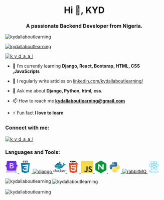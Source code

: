 <h1 align="center">Hi 👋, KYD</h1>
<h3 align="center">A passionate Backend Developer from Nigeria.</h3>

<p align="left"> <img src="https://komarev.com/ghpvc/?username=kydallaboutlearning&label=Profile%20views&color=0e75b6&style=flat" alt="kydallaboutlearning" /> </p>

<p align="left"> <a href="https://github.com/ryo-ma/github-profile-trophy"><img src="https://github-profile-trophy.vercel.app/?username=kydallaboutlearning" alt="kydallaboutlearning" /></a> </p>

<p align="left"> <a href="https://twitter.com/k_y_d_a_a_l" target="blank"><img src="https://img.shields.io/twitter/follow/k_y_d_a_a_l?logo=twitter&style=for-the-badge" alt="k_y_d_a_a_l" /></a> </p>

- 🌱 I’m currently learning **Django, React, Bootsrap, HTML, CSS ,JavaScripts**

- 📝 I regularly write articles on [linkedin.com/kydallaboutlearning/](linkedin.com/kydallaboutlearning/)

- 💬 Ask me about **Django, Python, html, css.**

- 📫 How to reach me **kydallaboutlearning@gmail.com**

- ⚡ Fun fact **I love to learn**

<h3 align="left">Connect with me:</h3>
<p align="left">
<a href="https://twitter.com/k_y_d_a_a_l" target="blank"><img align="center" src="https://raw.githubusercontent.com/rahuldkjain/github-profile-readme-generator/master/src/images/icons/Social/twitter.svg" alt="k_y_d_a_a_l" height="30" width="40" /></a>
</p>

<h3 align="left">Languages and Tools:</h3>
<p align="left"> <a href="https://getbootstrap.com" target="_blank" rel="noreferrer"> <img src="https://raw.githubusercontent.com/devicons/devicon/master/icons/bootstrap/bootstrap-plain-wordmark.svg" alt="bootstrap" width="40" height="40"/> </a> <a href="https://www.w3schools.com/css/" target="_blank" rel="noreferrer"> <img src="https://raw.githubusercontent.com/devicons/devicon/master/icons/css3/css3-original-wordmark.svg" alt="css3" width="40" height="40"/> </a> <a href="https://www.djangoproject.com/" target="_blank" rel="noreferrer"> <img src="https://cdn.worldvectorlogo.com/logos/django.svg" alt="django" width="40" height="40"/> </a> <a href="https://www.docker.com/" target="_blank" rel="noreferrer"> <img src="https://raw.githubusercontent.com/devicons/devicon/master/icons/docker/docker-original-wordmark.svg" alt="docker" width="40" height="40"/> </a> <a href="https://www.w3.org/html/" target="_blank" rel="noreferrer"> <img src="https://raw.githubusercontent.com/devicons/devicon/master/icons/html5/html5-original-wordmark.svg" alt="html5" width="40" height="40"/> </a> <a href="https://developer.mozilla.org/en-US/docs/Web/JavaScript" target="_blank" rel="noreferrer"> <img src="https://raw.githubusercontent.com/devicons/devicon/master/icons/javascript/javascript-original.svg" alt="javascript" width="40" height="40"/> </a> <a href="https://www.nginx.com" target="_blank" rel="noreferrer"> <img src="https://raw.githubusercontent.com/devicons/devicon/master/icons/nginx/nginx-original.svg" alt="nginx" width="40" height="40"/> </a> <a href="https://www.python.org" target="_blank" rel="noreferrer"> <img src="https://raw.githubusercontent.com/devicons/devicon/master/icons/python/python-original.svg" alt="python" width="40" height="40"/> </a> <a href="https://www.rabbitmq.com" target="_blank" rel="noreferrer"> <img src="https://www.vectorlogo.zone/logos/rabbitmq/rabbitmq-icon.svg" alt="rabbitMQ" width="40" height="40"/> </a> <a href="https://reactjs.org/" target="_blank" rel="noreferrer"> <img src="https://raw.githubusercontent.com/devicons/devicon/master/icons/react/react-original-wordmark.svg" alt="react" width="40" height="40"/> </a> </p>

<p><img align="left" src="https://github-readme-stats.vercel.app/api/top-langs?username=kydallaboutlearning&show_icons=true&locale=en&layout=compact" alt="kydallaboutlearning" /></p>

<p>&nbsp;<img align="center" src="https://github-readme-stats.vercel.app/api?username=kydallaboutlearning&show_icons=true&locale=en" alt="kydallaboutlearning" /></p>

<p><img align="center" src="https://github-readme-streak-stats.herokuapp.com/?user=kydallaboutlearning&" alt="kydallaboutlearning" /></p>
